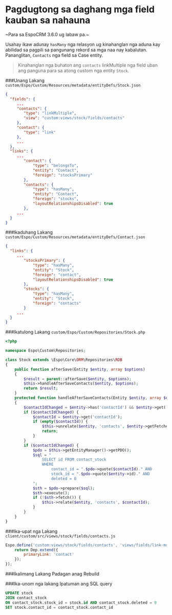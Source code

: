 # Pagdugtong sa daghang mga field kauban sa nahauna

~Para sa EspoCRM 3.6.0 ug labaw pa.~

Usahay ikaw adunay `hasMany` nga relasyon ug kinahanglan nga aduna kay abilidad sa pagpili sa pangunang rekord sa mga naa nay kabalutan. Pananglitan, `Contacts` nga field sa Case entity.

>Kinahanglan nga buhaton ang `contacts` linkMultiple nga field uban ang panguna para sa atong custom nga entity `Stock`. 
>

###Unang Lakang
`custom/Espo/Custom/Resources/metadata/entityDefs/Stock.json`
```json
{
  "fields": {
     ...
	 "contacts": {
		"type": "linkMultiple",
		"view": "custom:views/stock/fields/contacts"
	 },
	 "contact": {
		"type": "link"
	 },
	 ...
  },
  "links": {
     ...
        "contact": {
            "type": "belongsTo",
            "entity": "Contact",
            "foreign": "stocksPrimary"
        },
        "contacts": {
            "type": "hasMany",
            "entity": "Contact",
            "foreign": "stocks",
            "layoutRelationshipsDisabled": true
        },
	 ...
  }
}
```

###Ikaduhang Lakang
`custom/Espo/Custom/Resources/metadata/entityDefs/Contact.json`
```json
{
  "links": {
     ...
        "stocksPrimary": {
            "type": "hasMany",
            "entity": "Stock",
            "foreign": "contact",
            "layoutRelationshipsDisabled": true
        },
        "stocks": {
            "type": "hasMany",
            "entity": "Stock",
            "foreign": "contacts"
        }
	 ...
  }
}
```

###Ikatulong Lakang
`custom/Espo/Custom/Repositories/Stock.php`
```php
<?php

namespace Espo\Custom\Repositories;

class Stock extends \Espo\Core\ORM\Repositories\RDB
{
    public function afterSave(Entity $entity, array $options)
    {
        $result = parent::afterSave($entity, $options);
        $this->handleAfterSaveContacts($entity, $options);
        return $result;
    }
    protected function handleAfterSaveContacts(Entity $entity, array $options)
    {
        $contactIdChanged = $entity->has('contactId') && $entity->get('contactId') != $entity->getFetched('contactId');
        if ($contactIdChanged) {
            $contactId = $entity->get('contactId');
            if (empty($contactId)) {
                $this->unrelate($entity, 'contacts', $entity->getFetched('contactId'));
                return;
            }
        }
        if ($contactIdChanged) {
            $pdo = $this->getEntityManager()->getPDO();
            $sql = "
                SELECT id FROM contact_stock
                WHERE
                    contact_id = ".$pdo->quote($contactId)." AND
                    stock_id = ".$pdo->quote($entity->id)." AND
                    deleted = 0
            ";
            $sth = $pdo->prepare($sql);
            $sth->execute();
            if (!$sth->fetch()) {
                $this->relate($entity, 'contacts', $contactId);
            }
        }
    }
}
```

###Ika-upat nga Lakang
`client/custom/src/views/stock/fields/contacts.js`
```js
Espo.define('custom:views/stock/fields/contacts', 'views/fields/link-multiple-with-primary', function (Dep) {   
    return Dep.extend({
		primaryLink: 'contact'
    });
});
```

###Ikalimang Lakang
Padagan anag Rebuild

###Ika-unom nga lakang
Ipatuman ang SQL query
```sql
UPDATE stock
JOIN contact_stock
ON contact_stock.stock_id = stock.id AND contact_stock.deleted = 0
SET stock.contact_id = contact_stock.contact_id
```

